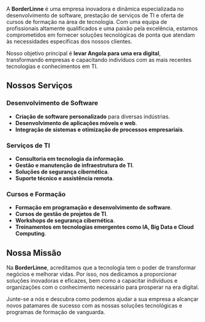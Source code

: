 A **BorderLinne** é uma empresa inovadora e dinâmica especializada no desenvolvimento de software, prestação de serviços de TI e oferta de cursos de formação na área de tecnologia. Com uma equipa de profissionais altamente qualificados e uma paixão pela excelência, estamos comprometidos em fornecer soluções tecnológicas de ponta que atendam às necessidades específicas dos nossos clientes.

Nosso objetivo principal é **levar Angola para uma era digital**, transformando empresas e capacitando indivíduos com as mais recentes tecnologias e conhecimentos em TI.

## Nossos Serviços

### Desenvolvimento de Software
- **Criação de software personalizado** para diversas indústrias.
- **Desenvolvimento de aplicações móveis e web**.
- **Integração de sistemas e otimização de processos empresariais**.

### Serviços de TI
- **Consultoria em tecnologia da informação**.
- **Gestão e manutenção de infraestrutura de TI**.
- **Soluções de segurança cibernética**.
- **Suporte técnico e assistência remota**.

### Cursos e Formação
- **Formação em programação e desenvolvimento de software**.
- **Cursos de gestão de projetos de TI**.
- **Workshops de segurança cibernética**.
- **Treinamentos em tecnologias emergentes como IA, Big Data e Cloud Computing**.

## Nossa Missão

Na **BorderLinne**, acreditamos que a tecnologia tem o poder de transformar negócios e melhorar vidas. Por isso, nos dedicamos a proporcionar soluções inovadoras e eficazes, bem como a capacitar indivíduos e organizações com o conhecimento necessário para prosperar na era digital.

Junte-se a nós e descubra como podemos ajudar a sua empresa a alcançar novos patamares de sucesso com as nossas soluções tecnológicas e programas de formação de vanguarda.
